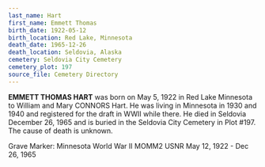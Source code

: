 ```yaml
---
last_name: Hart
first_name: Emmett Thomas
birth_date: 1922-05-12
birth_location: Red Lake, Minnesota
death_date: 1965-12-26
death_location: Seldovia, Alaska
cemetery: Seldovia City Cemetery
cemetery_plot: 197
source_file: Cemetery Directory
---
```

**EMMETT THOMAS HART** was born on May 5, 1922 in Red Lake Minnesota to William and Mary CONNORS Hart. He was living in Minnesota in 1930 and 1940 and registered for the draft in WWII while there. He died in Seldovia December 26, 1965 and is buried in the Seldovia City Cemetery in Plot #197.  The cause of death is unknown.

Grave Marker: Minnesota World War II MOMM2 USNR May 12, 1922 - Dec 26, 1965
